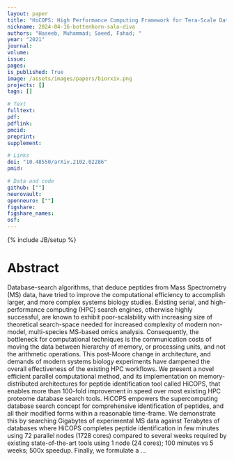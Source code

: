 ```yaml
---
layout: paper
title: "HiCOPS: High Performance Computing Framework for Tera-Scale Database Search of Mass Spectrometry based Omics Data"
nickname: 2024-04-16-bottenhorn-salo-diva
authors: "Haseeb, Muhammad; Saeed, Fahad; "
year: "2021"
journal: 
volume: 
issue:
pages: 
is_published: True
image: /assets/images/papers/biorxiv.png
projects: []
tags: []

# Text
fulltext:
pdf:
pdflink:
pmcid:
preprint: 
supplement:

# Links
doi: "10.48550/arXiv.2102.02286"
pmid:

# Data and code
github: [""]
neurovault:
openneuro: [""]
figshare:
figshare_names:
osf:
---
```

{% include JB/setup %}

# Abstract

Database-search algorithms, that deduce peptides from Mass Spectrometry (MS) data, have tried to improve the computational efficiency to accomplish larger, and more complex systems biology studies. Existing serial, and high-performance computing (HPC) search engines, otherwise highly successful, are known to exhibit poor-scalability with increasing size of theoretical search-space needed for increased complexity of modern non-model, multi-species MS-based omics analysis. Consequently, the bottleneck for computational techniques is the communication costs of moving the data between hierarchy of memory, or processing units, and not the arithmetic operations. This post-Moore change in architecture, and demands of modern systems biology experiments have dampened the overall effectiveness of the existing HPC workflows. We present a novel efficient parallel computational method, and its implementation on memory-distributed architectures for peptide identification tool called HiCOPS, that enables more than 100-fold improvement in speed over most existing HPC proteome database search tools. HiCOPS empowers the supercomputing database search concept for comprehensive identification of peptides, and all their modified forms within a reasonable time-frame. We demonstrate this by searching Gigabytes of experimental MS data against Terabytes of databases where HiCOPS completes peptide identification in few minutes using 72 parallel nodes (1728 cores) compared to several weeks required by existing state-of-the-art tools using 1 node (24 cores); 100 minutes vs 5 weeks; 500x speedup. Finally, we formulate a …
